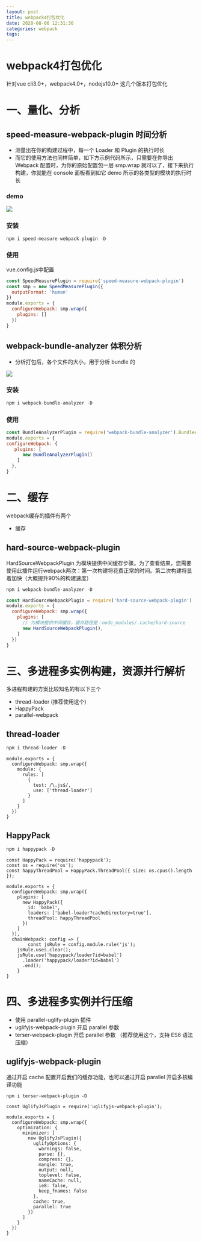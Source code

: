 ```yaml
---
layout: post
title: webpack4打包优化
date: 2020-08-06 12:31:30
categories: webpack
tags:
---
```

# webpack4打包优化
针对vue cli3.0+，webpack4.0+，nodejs10.0+ 这几个版本打包优化

# 一、量化、分析

## speed-measure-webpack-plugin 时间分析

- 测量出在你的构建过程中，每一个 Loader 和 Plugin 的执行时长
- 而它的使用方法也同样简单，如下方示例代码所示，只需要在你导出 Webpack 配置时，为你的原始配置包一层 smp.wrap 就可以了，接下来执行构建，你就能在 console 面板看到如它 demo 所示的各类型的模块的执行时长

### demo
<img src="/assets/img/speed.png"/>

### 安装
```javascript
npm i speed-measure-webpack-plugin -D
```

### 使用
vue.config.js中配置

```javascript
const SpeedMeasurePlugin = require('speed-measure-webpack-plugin')
const smp = new SpeedMeasurePlugin({
  outputFormat: 'human'
})
module.exports = {
  configureWebpack: smp.wrap({
    plugins: []
  })
}
```

## webpack-bundle-analyzer 体积分析

- 分析打包后，各个文件的大小，用于分析 bundle 的
<img src="/assets/img/analyzer.png"/>

### 安装

```javascript
npm i webpack-bundle-analyzer -D
```

### 使用
```javascript
const BundleAnalyzerPlugin = require('webpack-bundle-analyzer').BundleAnalyzerPlugin;
module.exports = {
configureWebpack: {
   plugins: [
      new BundleAnalyzerPlugin()
    ]
  },
}
```

# 二、缓存
webpack缓存的插件有两个
- 缓存
## hard-source-webpack-plugin
HardSourceWebpackPlugin 为模块提供中间缓存步骤。为了查看结果，您需要使用此插件运行webpack两次：第一次构建将花费正常的时间。第二次构建将显着加快（大概提升90%的构建速度）

```javascript
npm i webpack-bundle-analyzer -D
```

```javascript
const HardSourceWebpackPlugin = require('hard-source-webpack-plugin')
module.exports = {
  configureWebpack: smp.wrap({
    plugins: [
      // 为模块提供中间缓存，缓存路径是：node_modules/.cache/hard-source
      new HardSourceWebpackPlugin(),
    ]
  })
}
```

# 三、多进程多实例构建，资源并行解析

多进程构建的方案比较知名的有以下三个
- thread-loader (推荐使用这个)
- HappyPack
- parallel-webpack

## thread-loader

```javascript
npm i thread-loader -D
```

```
module.exports = {
  configureWebpack: smp.wrap({
    module: {
      rules: [
        {
          test: /\.js$/,
          use: ['thread-loader']
        }
      ]
    }
  })
}
```

## HappyPack

```javascript
npm i happypack -D
```
```
const HappyPack = require('happypack');
const os = require('os');
const happyThreadPool = HappyPack.ThreadPool({ size: os.cpus().length });

module.exports = {
  configureWebpack: smp.wrap({
    plugins: [
      new HappyPack({
        id: 'babel',
        loaders: ['babel-loader?cacheDirectory=true'],
        threadPool: happyThreadPool
      })
    ]
  }),
  chainWebpack: config => {
		const jsRule = config.module.rule('js');
    jsRule.uses.clear();
    jsRule.use('happypack/loader?id=babel')
      .loader('happypack/loader?id=babel')
      .end();
	}
}

```

# 四、多进程多实例并行压缩

- 使用 parallel-uglify-plugin 插件
- uglifyjs-webpack-plugin 开启 parallel 参数
- terser-webpack-plugin 开启 parallel 参数 （推荐使用这个，支持 ES6 语法压缩）

## uglifyjs-webpack-plugin
通过开启 cache 配置开启我们的缓存功能，也可以通过开启 parallel 开启多核编译功能

```
npm i terser-webpack-plugin -D
```

```
const UglifyJsPlugin = require('uglifyjs-webpack-plugin');

module.exports = {
  configureWebpack: smp.wrap({
    optimization: {
      minimizer: [
        new UglifyJsPlugin({
          uglifyOptions: {
            warnings: false,
            parse: {},
            compress: {},
            mangle: true,
            output: null,
            toplevel: false,
            nameCache: null,
            ie8: false,
            keep_fnames: false
          },
          cache: true,
          parallel: true
        })
      ]
    }
  })
}
```